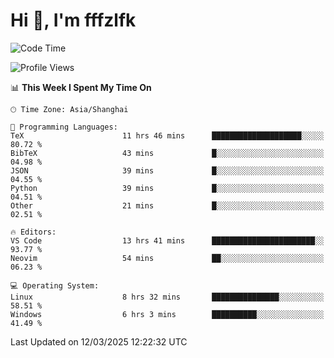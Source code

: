 # Hi 👋, I'm fffzlfk

<!--START_SECTION:waka-->
![Code Time](http://img.shields.io/badge/Code%20Time-1%2C290%20hrs-blue)

![Profile Views](http://img.shields.io/badge/Profile%20Views-0-blue)

📊 **This Week I Spent My Time On** 

```text
🕑︎ Time Zone: Asia/Shanghai

💬 Programming Languages: 
TeX                      11 hrs 46 mins      ████████████████████░░░░░   80.72 % 
BibTeX                   43 mins             █░░░░░░░░░░░░░░░░░░░░░░░░   04.98 % 
JSON                     39 mins             █░░░░░░░░░░░░░░░░░░░░░░░░   04.55 % 
Python                   39 mins             █░░░░░░░░░░░░░░░░░░░░░░░░   04.51 % 
Other                    21 mins             █░░░░░░░░░░░░░░░░░░░░░░░░   02.51 % 

🔥 Editors: 
VS Code                  13 hrs 41 mins      ███████████████████████░░   93.77 % 
Neovim                   54 mins             ██░░░░░░░░░░░░░░░░░░░░░░░   06.23 % 

💻 Operating System: 
Linux                    8 hrs 32 mins       ███████████████░░░░░░░░░░   58.51 % 
Windows                  6 hrs 3 mins        ██████████░░░░░░░░░░░░░░░   41.49 % 
```


 Last Updated on 12/03/2025 12:22:32 UTC
<!--END_SECTION:waka-->
